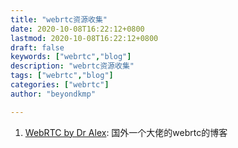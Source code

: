 ```yaml
---
title: "webrtc资源收集"
date: 2020-10-08T16:22:12+0800
lastmod: 2020-10-08T16:22:12+0800
draft: false
keywords: ["webrtc","blog"]
description: "webrtc资源收集"
tags: ["webrtc","blog"]
categories: ["webrtc"]
author: "beyondkmp"

---
```


1. [WebRTC by Dr Alex](http://webrtcbydralex.com/): 国外一个大佬的webrtc的博客

<!--more-->
